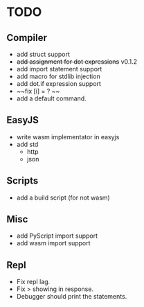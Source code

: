 # TODO

## Compiler
- add struct support
- ~~add assignment for dot expressions~~ v0.1.2
- add import statement support
- add macro for stdlib injection
- add dot.if expression support
- ~~fix [i] = ? ~~
- add a default command.

## EasyJS
- write wasm implementator in easyjs
- add std
    - http
    - json

## Scripts
- add a build script (for not wasm)

## Misc
- add PyScript import support
- add wasm import support

## Repl
- Fix repl lag.
- Fix > showing in response.
- Debugger should print the statements.